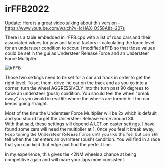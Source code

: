 # irFFB2022


Update: Here is a great video talking about this version - https://www.youtube.com/watch?v=lcHAX-OS58A&t=207s


There is a table embedded in irFFB.cpp with a list of road cars and their associated values for yaw and lateral factors
in calculating the force level for an understeer condition to occur.  I modified irFFB so that those values
could be set in the gui as Understeer Release Force and an Understeer Force Multiplier.  

![irFFB](https://user-images.githubusercontent.com/8271391/139556754-b960c6b3-c790-4cb3-80e7-f62fb05c6d07.png)


Those two settings need to be set for a car and track in order to get the right level.  To set them, drive the car on the track and as you go into a corner, turn the wheel AGGRESSIVELY into the turn past 90 degrees to force an understeer (push) condition.  You should
feel the wheel "break away" as you would in real life where the wheels are turned but the car keeps going straight.

Most of the time the Understeer Force Multiplier will be 2x which is default and you should target the Understeer Release Force around 30.  
With that said, these settings will depend A LOT on caster settings.  I have found some cars will need the multiplier at 1.
Once you feel it break away, keep tuning the Understeer Release Force until you like the feel but can still tell when the car enters an oversteer (push) condition.
You will find in a race that you can hold that edge and find the perfect line.

In my experience, this gives the <2NM wheels a chance at being competitive again and will make your laps more consistent.

